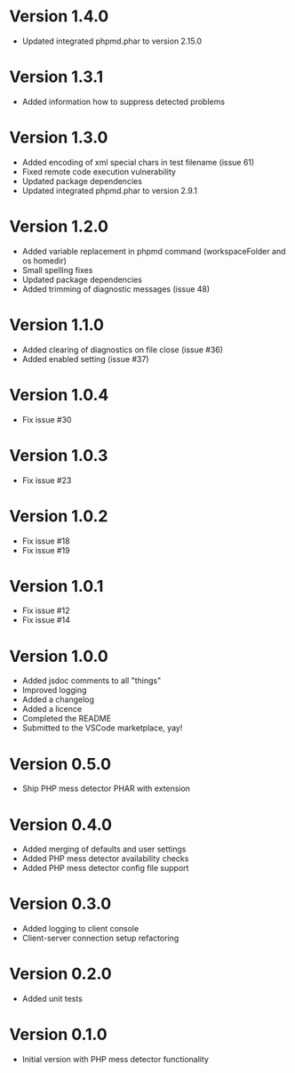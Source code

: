 # Version 1.4.0

* Updated integrated phpmd.phar to version 2.15.0

# Version 1.3.1

* Added information how to suppress detected problems

# Version 1.3.0

* Added encoding of xml special chars in test filename (issue 61)
* Fixed remote code execution vulnerability
* Updated package dependencies
* Updated integrated phpmd.phar to version 2.9.1

# Version 1.2.0

* Added variable replacement in phpmd command (workspaceFolder and os homedir)
* Small spelling fixes
* Updated package dependencies
* Added trimming of diagnostic messages (issue 48)

# Version 1.1.0

* Added clearing of diagnostics on file close (issue #36)
* Added enabled setting (issue #37)

# Version 1.0.4

* Fix issue #30

# Version 1.0.3

* Fix issue #23

# Version 1.0.2

* Fix issue #18
* Fix issue #19

# Version 1.0.1

* Fix issue #12
* Fix issue #14

# Version 1.0.0

* Added jsdoc comments to all "things"
* Improved logging
* Added a changelog
* Added a licence
* Completed the README
* Submitted to the VSCode marketplace, yay!

# Version 0.5.0

* Ship PHP mess detector PHAR with extension

# Version 0.4.0

* Added merging of defaults and user settings
* Added PHP mess detector availability checks
* Added PHP mess detector config file support

# Version 0.3.0

* Added logging to client console
* Client-server connection setup refactoring

# Version 0.2.0

* Added unit tests

# Version 0.1.0

* Initial version with PHP mess detector functionality
